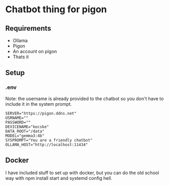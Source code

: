 # Chatbot thing for pigon

## Requirements

- Ollama
- Pigon
- An account on pigon
- Thats it

## Setup

### .env

Note: the username is already provided to the chatbot so you don't have to include it in the system prompt.

```
SERVER="https://pigon.ddns.net"
USRNAME=""
PASSWORD=""
DEVICENAME="kecske"
DATA_ROOT="/data"
MODEL="gemma3:4b"
SYSPROMPT="You are a friendly chatbot"
OLLAMA_HOST="http://localhost:11434"
```

## Docker

I have included stuff to set up with docker, but you can do the old school way with npm install start and systemd config hell.